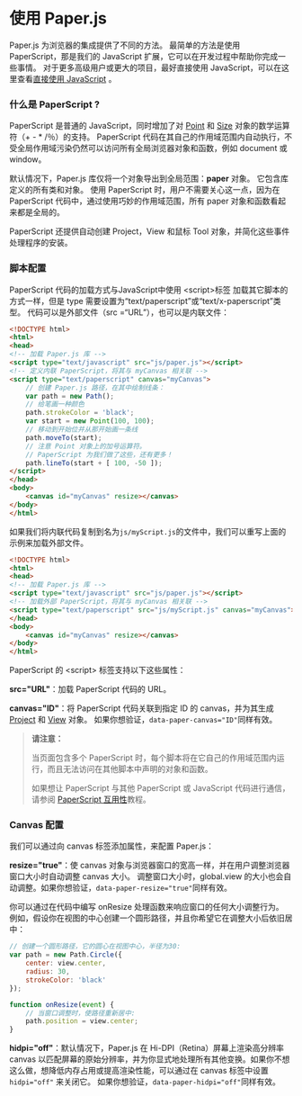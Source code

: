 # 使用 Paper.js

Paper.js 为浏览器的集成提供了不同的方法。 最简单的方法是使用 PaperScript，那是我们的 JavaScript 扩展，它可以在开发过程中帮助你完成一些事情。 对于更多高级用户或更大的项目，最好直接使用 JavaScript，可以在这里查看[直接使用 JavaScript](http://paperjs.org/tutorials/getting-started/using-javascript-directly/) 。

### 什么是 PaperScript ?

PaperScript 是普通的 JavaScript，同时增加了对 [Point](http://paperjs.org/reference/point) 和 [Size](http://paperjs.org/reference/size) 对象的数学运算符（+ - \* /％）的支持。 PaperScript 代码在其自己的作用域范围内自动执行，不受全局作用域污染仍然可以访问所有全局浏览器对象和函数，例如 document 或 window。

默认情况下，Paper.js 库仅将一个对象导出到全局范围：**paper** 对象。 它包含库定义的所有类和对象。 使用 PaperScript 时，用户不需要关心这一点，因为在 PaperScript 代码中，通过使用巧妙的作用域范围，所有 paper 对象和函数看起来都是全局的。

PaperScript 还提供自动创建 Project，View 和鼠标 Tool 对象，并简化这些事件处理程序的安装。

### 脚本配置

PaperScript 代码的加载方式与JavaScript中使用 &lt;script&gt;标签 加载其它脚本的方式一样，但是 type 需要设置为“text/paperscript”或“text/x-paperscript”类型。 代码可以是外部文件（src =“URL”），也可以是内联文件：

```html
<!DOCTYPE html>
<html>
<head>
<!-- 加载 Paper.js 库 -->
<script type="text/javascript" src="js/paper.js"></script>
<!-- 定义内联 PaperScript，将其与 myCanvas 相关联 -->
<script type="text/paperscript" canvas="myCanvas">
    // 创建 Paper.js 路径，在其中绘制线条：
    var path = new Path();
    // 给笔画一种颜色
    path.strokeColor = 'black';
    var start = new Point(100, 100);
    // 移动到开始位并从那开始画一条线
    path.moveTo(start);
    // 注意 Point 对象上的加号运算符。
    // PaperScript 为我们做了这些，还有更多！
    path.lineTo(start + [ 100, -50 ]);
</script>
</head>
<body>
    <canvas id="myCanvas" resize></canvas>
</body>
</html>
```

如果我们将内联代码复制到名为`js/myScript.js`的文件中，我们可以重写上面的示例来加载外部文件。

```html
<!DOCTYPE html>
<html>
<head>
<!-- 加载 Paper.js 库 -->
<script type="text/javascript" src="js/paper.js"></script>
<!-- 加载外部 PaperScript，将其与 myCanvas 相关联 -->
<script type="text/paperscript" src="js/myScript.js" canvas="myCanvas"></script>
</head>
<body>
    <canvas id="myCanvas" resize></canvas>
</body>
</html>
```

PaperScript 的 &lt;script&gt; 标签支持以下这些属性：

**src="URL"**：加载 PaperScript 代码的 URL。

**canvas="ID"**：将 PaperScript 代码关联到指定 ID 的 canvas，并为其生成 [Project](http://paperjs.org/reference/project) 和 [View](http://paperjs.org/reference/view) 对象。 如果你想验证，`data-paper-canvas="ID"`同样有效。

> **请注意：**
>
> 当页面包含多个 PaperScript 时，每个脚本将在它自己的作用域范围内运行，而且无法访问在其他脚本中声明的对象和函数。
>
> 如果想让 PaperScript 与其他 PaperScript 或 JavaScript 代码进行通信，请参阅 [PaperScript 互用性](http://paperjs.org/tutorials/getting-started/paperscript-interoperability/)教程。

### Canvas 配置

我们可以通过向 canvas 标签添加属性，来配置 Paper.js：

**resize="true"**：使 canvas 对象与浏览器窗口的宽高一样，并在用户调整浏览器窗口大小时自动调整 canvas 大小。 调整窗口大小时，global.view 的大小也会自动调整。如果你想验证，`data-paper-resize="true"`同样有效。

你可以通过在代码中编写 onResize 处理函数来响应窗口的任何大小调整行为。 例如，假设你在视图的中心创建一个圆形路径，并且你希望它在调整大小后依旧居中：

```js
// 创建一个圆形路径，它的圆心在视图中心，半径为30:
var path = new Path.Circle({
    center: view.center,
    radius: 30,
    strokeColor: 'black'
});

function onResize(event) {
    // 当窗口调整时，使路径重新居中:
    path.position = view.center;
}
```

**hidpi="off"**：默认情况下，Paper.js 在 Hi-DPI（Retina）屏幕上渲染高分辨率 canvas 以匹配屏幕的原始分辨率，并为你显式地处理所有其他变换。如果你不想这么做，想降低内存占用或提高渲染性能，可以通过在 canvas 标签中设置 `hidpi="off"` 来关闭它。 如果你想验证，`data-paper-hidpi="off"`同样有效。

